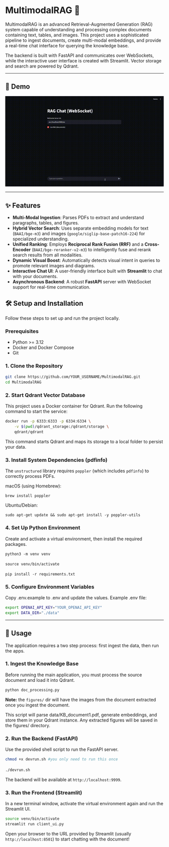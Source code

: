# MultimodalRAG 🚀
MultimodalRAG is an advanced Retrieval-Augmented Generation (RAG) system capable of understanding and processing complex documents containing text, tables, and images. This project uses a sophisticated pipeline to ingest documents, create multi-modal embeddings, and provide a real-time chat interface for querying the knowledge base.

The backend is built with FastAPI and communicates over WebSockets, while the interactive user interface is created with Streamlit. Vector storage and search are powered by Qdrant.

---

## 🎥 Demo

<p align="center">
  <img src=".assets/MultimodalRAG.gif" alt="MultimodalRAG Demo"  width="800"/>
</p>

---

## ✨ Features
- **Multi-Modal Ingestion**: Parses PDFs to extract and understand paragraphs, tables, and figures.  
- **Hybrid Vector Search**: Uses separate embedding models for text (`BAAI/bge-m3`) and images (`google/siglip-base-patch16-224`) for specialized understanding.  
- **Unified Ranking**: Employs **Reciprocal Rank Fusion (RRF)** and a **Cross-Encoder** (`BAAI/bge-reranker-v2-m3`) to intelligently fuse and rerank search results from all modalities.  
- **Dynamic Visual Boost**: Automatically detects visual intent in queries to promote relevant images and diagrams.  
- **Interactive Chat UI**: A user-friendly interface built with **Streamlit** to chat with your documents.  
- **Asynchronous Backend**: A robust **FastAPI** server with WebSocket support for real-time communication.  


## 🛠️ Setup and Installation
Follow these steps to set up and run the project locally.

### Prerequisites
- Python >= 3.12
- Docker and Docker Compose
- Git

### 1. Clone the Repository
```bash
git clone https://github.com/YOUR_USERNAME/MultimodalRAG.git
cd MultimodalRAG
```

### 2. Start Qdrant Vector Database
This project uses a Docker container for Qdrant. Run the following command to start the service:

```bash
docker run -p 6333:6333 -p 6334:6334 \
    -v $(pwd)/qdrant_storage:/qdrant/storage \
    qdrant/qdrant
```

This command starts Qdrant and maps its storage to a local folder to persist your data.

### 3. Install System Dependencies (pdfinfo)
The `unstructured` library requires `poppler` (which includes `pdfinfo`) to correctly process PDFs.

macOS (using Homebrew):
```
brew install poppler
```

Ubuntu/Debian:
```
sudo apt-get update && sudo apt-get install -y poppler-utils
```

### 4. Set Up Python Environment
Create and activate a virtual environment, then install the required packages.

```
python3 -m venv venv

source venv/bin/activate

pip install -r requirements.txt
```

### 5. Configure Environment Variables
Copy .env.example to .env and update the values.
Example .env file:

```bash
export OPENAI_API_KEY="YOUR_OPENAI_API_KEY"
export DATA_DIR="./data"
```

---

## 🚀 Usage
The application requires a two step process: first ingest the data, then run the apps.

### 1. Ingest the Knowledge Base
Before running the main application, you must process the source document and load it into Qdrant.

```bash
python doc_processing.py
```
**Note:** the `figures/` dir will have the images from the document extracted once you ingest the document.

This script will parse data/KB_document1.pdf, generate embeddings, and store them in your Qdrant instance. Any extracted figures will be saved in the figures/ directory.

### 2. Run the Backend (FastAPI)
Use the provided shell script to run the FastAPI server.

```bash
chmod +x devrun.sh #you only need to run this once

./devrun.sh
```

The backend will be available at `http://localhost:9999`.

### 3. Run the Frontend (Streamlit)
In a new terminal window, activate the virtual environment again and run the Streamlit UI.

```bash
source venv/bin/activate
streamlit run client_ui.py
```

Open your browser to the URL provided by Streamlit (usually `http://localhost:8501`) to start chatting with the document!




